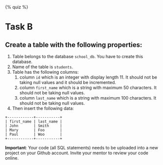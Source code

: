 {% quiz %}

# Task B

## Create a table with the following properties:

1. Table belongs to the database `school_db`. You have to create this database.
2. Name of the table is `students`.
3. Table has the following columns:
    1. column `id` which is an integer with display length 11. It should not be taking null values and it should be incremented. 
    2. column `first_name` which is a string with maximum 50 characters. It should not be taking null values.
    3. column `last_name` which is a string with maximum 100 characters. It should not be taking null values.
4. Then insert the following data:
```
+------------+-----------+    
| first_name | last_name |
| John       | Smith     |
| Mary       | Foo       |
| Paul       | Woo       |
+------------+-----------+
```

**Important**: Your code (all SQL statements) needs to be uploaded into a new project on your Github account. Invite your mentor to review your code online.
